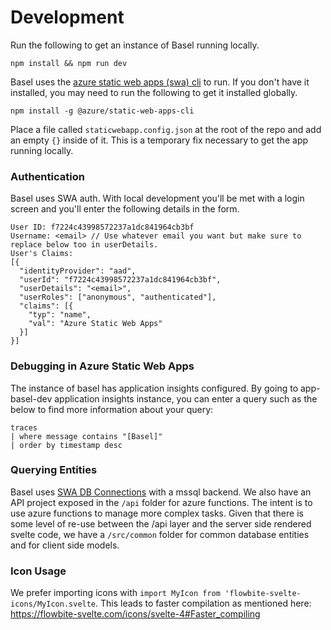 # Development

Run the following to get an instance of Basel running locally.

```
npm install && npm run dev
```

Basel uses the [azure static web apps (swa) cli](https://azure.github.io/static-web-apps-cli/) to run. If you don't have it installed, you may need to run the following to get it installed globally.

`npm install -g @azure/static-web-apps-cli`

Place a file called `staticwebapp.config.json` at the root of the repo and add an empty `{}` inside of it. This is a temporary fix necessary to get the app running locally.

### Authentication

Basel uses SWA auth. With local development you'll be met with a login screen and you'll enter the following details in the form.

```
User ID: f7224c43998572237a1dc841964cb3bf
Username: <email> // Use whatever email you want but make sure to replace below too in userDetails.
User's Claims:
[{
  "identityProvider": "aad",
  "userId": "f7224c43998572237a1dc841964cb3bf",
  "userDetails": "<email>",
  "userRoles": ["anonymous", "authenticated"],
  "claims": [{
    "typ": "name",
    "val": "Azure Static Web Apps"
  }]
}]
```

### Debugging in Azure Static Web Apps

The instance of basel has application insights configured. By going to app-basel-dev application insights instance, you can enter a query such as the below to find more information about your query:

```
traces
| where message contains "[Basel]"
| order by timestamp desc
```

### Querying Entities

Basel uses [SWA DB Connections](https://learn.microsoft.com/en-us/azure/static-web-apps/database-overview) with a mssql backend. We also have an API project exposed in the `/api` folder for azure functions. The intent is to use azure functions to manage more complex tasks. Given that there is some level of re-use between the /api layer and the server side rendered svelte code, we have a `/src/common` folder for common database entities and for client side models.

### Icon Usage

We prefer importing icons with `import MyIcon from 'flowbite-svelte-icons/MyIcon.svelte`. This leads to faster compilation as mentioned here: https://flowbite-svelte.com/icons/svelte-4#Faster_compiling
